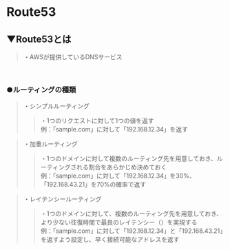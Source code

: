 # Route53

## ▼Route53とは
>・AWSが提供しているDNSサービス<br>
<br>

### ●ルーティングの種類
>・シンプルルーティング<br>
>>・1つのリクエストに対して1つの値を返す<br>
>>例：「sample.com」に対して「192.168.12.34」を返す<br>

>・加重ルーティング<br>
>>・1つのドメインに対して複数のルーティング先を用意しておき、ルーティングされる割合をあらかじめ決めておく<br>
>>例：「sample.com」に対して「192.168.12.34」を30%、「192.168.43.21」を70%の確率で返す<br>

>・レイテンシールーティング<br>
>>・1つのドメインに対して、複数のルーティング先を用意しておき、より少ない往復時間で最良のレイテンシー（）を実現する<br>
>>例：「sample.com」に対して「192.168.12.34」と「192.168.43.21」を返すよう設定し、早く接続可能なアドレスを返す<br>
<br>
